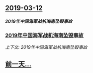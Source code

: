 ## [2019-03-12](/news/2019/03/12/index.md)

##### 2019年中国海军战机海南坠毁事故
### [ 2019年中国海军战机海南坠毁事故](/news/2019/03/12/2019年中国海军战机海南坠毁事故.md)
_上下文: 2019年中国海军战机海南坠毁事故_

## [前一天...](/news/2019/03/11/index.md)

